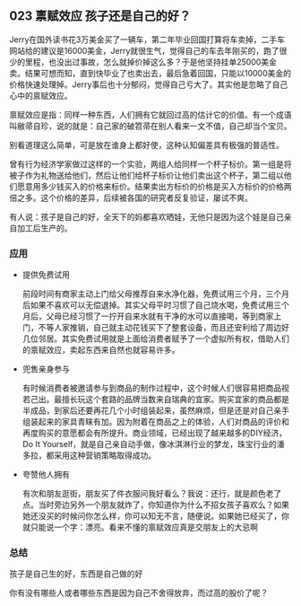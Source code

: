## 023 禀赋效应 孩子还是自己的好？

Jerry在国外读书花3万美金买了一辆车，第二年毕业回国打算将车卖掉，二手车网站给的建议是16000美金，Jerry就很生气，觉得自己的车去年刚买的，跑了很少的里程，也没出过事故，怎么就掉价掉这么多？于是他坚持挂单25000美金卖。结果可想而知，直到快毕业了也卖出去，最后急着回国，只能以10000美金的价格快速处理掉。Jerry事后也十分郁闷，觉得自己亏大了。其实他是忽略了自己心中的禀赋效应。

禀赋效应是指：同样一种东西，人们拥有它就回过高的估计它的价值。有一个成语叫敝帚自珍，说的就是：自己家的破笤帚在别人看来一文不值，自己却当个宝贝。

别看道理这么简单，可是放在谁身上都好使，这种认知偏差具有极强的普适性。

曾有行为经济学家做过这样的一个实验，两组人给同样一个杯子标价。第一组是将被子作为礼物送给他们，然后让他们给杯子标价让他们卖出这个杯子，第二组以他们愿意用多少钱买入的价格来标价。结果卖出方标价的价格是买入方标价的价格两倍之多。这个价格的差异，后续被各国的研究者反复验证，屡试不爽。

有人说：孩子是自己的好，全天下的妈都喜欢晒娃，无他只是因为这个娃是自己亲自加工后生产的。

### 应用

- 提供免费试用

	前段时间有商家主动上门给父母推荐自来水净化器，免费试用三个月，三个月后如果不喜欢可以无偿退掉。其实父母平时习惯了自己烧水喝，免费试用三个月后，父母已经习惯了一拧开自来水就有干净的水可以直接喝，等到商家上门，不等人家推销，自己就主动花钱买下了整套设备，而且还安利给了周边好几位邻居。其实免费试用就是上面给消费者赋予了一个虚拟所有权，借助人们的禀赋效应，卖起东西来自然也就容易许多。
	
- 兜售亲身参与

	有时候消费者被邀请参与到商品的制作过程中，这个时候人们很容易把商品视若己出。最擅长玩这个套路的品牌当数来自瑞典的宜家。购买宜家的商品都是半成品，到家后还要再花几个小时组装起来，虽然麻烦，但是还是对自己亲手组装起来的家具青睐有加。因为附着在商品之上的体验，人们对商品的评价和再度购买的意愿都会有所提升。商业领域，已经出现了越来越多的DIY经济，Do It Yourself，就是自己亲自动手做，像冰淇淋行业的梦龙，珠宝行业的潘多拉，都采用这种营销策略取得成功。
	
- 夸赞他人拥有

	有次和朋友逛街，朋友买了件衣服问我好看么？我说：还行，就是颜色老了点。当时旁边另外一个朋友就炸了，你知道你为什么不招女孩子喜欢么？如果她还没买的时候问你怎么样，你可以知无不言，随便说。如果她已经买了，你就只能说一个字：漂亮。看来不懂的禀赋效应真是交朋友上的大忌啊
	
### 总结
孩子是自己生的好，东西是自己做的好

你有没有哪些人或者哪些东西是因为自己不舍得放弃，而过高的股价了呢？